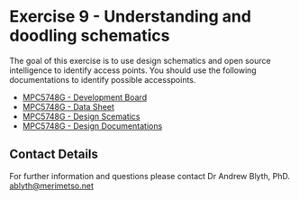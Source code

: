 # Exercise 9 - Understanding and doodling schematics

The goal of this exercise is to use design schematics and open source intelligence to identify access points. You should use the following documentations to identify possible accesspoints.

* [MPC5748G - Development Board](https://github.com/Merimetso-Code/EmbeddedAutomotiveSecurity/blob/main/DEVKIT-MPC5748G-BD.jpg)
* [MPC5748G - Data Sheet](https://github.com/Merimetso-Code/EmbeddedAutomotiveSecurity/blob/main/MPC5748G.pdf)
* [MPC5748G - Design Scematics](https://github.com/Merimetso-Code/EmbeddedAutomotiveSecurity/blob/main/DEVKIT-MPC5748G-SCH.pdf)
* [MPC5748G - Design Documentations](https://github.com/Merimetso-Code/EmbeddedAutomotiveSecurity/blob/main/DEVKIT-MPC5748G.zip)

## Contact Details

For further information and questions please contact Dr Andrew Blyth, PhD. <ablyth@merimetso.net>
